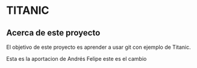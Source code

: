 # TITANIC

## Acerca de este proyecto

El objetivo de este proyecto es aprender a usar git con ejemplo de Titanic.


Esta es la aportacion de Andrés Felipe
este es el cambio 